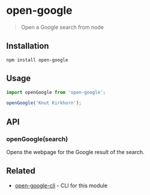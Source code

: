# open-google

> Open a Google search from node

## Installation

```
npm install open-google
```

## Usage

```js
import openGoogle from 'open-google';

openGoogle('Knut Kirkhorn');
```

## API

### openGoogle(search)

Opens the webpage for the Google result of the search.

## Related

- [open-google-cli](https://github.com/knutkirkhorn/open-google-cli) - CLI for this module
